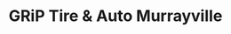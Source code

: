 ---
title: "GRiP Tire & Auto Murrayville"
url: /langley/grip-tire-und-auto-murrayville/
shop: Autowerkstatt
---